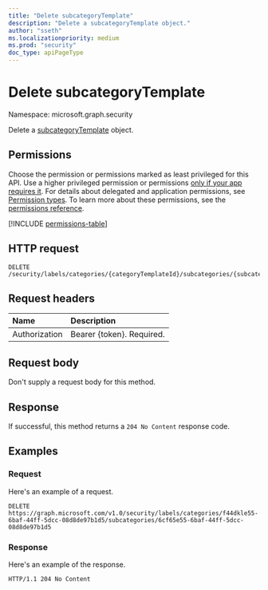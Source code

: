 ```yaml
---
title: "Delete subcategoryTemplate"
description: "Delete a subcategoryTemplate object."
author: "sseth"
ms.localizationpriority: medium
ms.prod: "security"
doc_type: apiPageType
---
```


# Delete subcategoryTemplate
Namespace: microsoft.graph.security

Delete a [subcategoryTemplate](../resources/security-subcategorytemplate.md) object.

## Permissions
Choose the permission or permissions marked as least privileged for this API. Use a higher privileged permission or permissions [only if your app requires it](/graph/permissions-overview#best-practices-for-using-microsoft-graph-permissions). For details about delegated and application permissions, see [Permission types](/graph/permissions-overview#permission-types). To learn more about these permissions, see the [permissions reference](/graph/permissions-reference).

<!-- { "blockType": "permissions", "name": "security_categorytemplate_delete_subcategories" } -->
[!INCLUDE [permissions-table](../includes/permissions/security-categorytemplate-delete-subcategories-permissions.md)]

## HTTP request

<!-- {
  "blockType": "ignored"
}
-->
``` http
DELETE /security/labels/categories/{categoryTemplateId}/subcategories/{subcategoryTemplateId}/$ref
```

## Request headers
|Name|Description|
|:---|:---|
|Authorization|Bearer {token}. Required.|

## Request body
Don't supply a request body for this method.

## Response

If successful, this method returns a `204 No Content` response code.

## Examples

### Request
Here's an example of a request.

<!-- {
  "blockType": "request",
  "name": "delete_subcategorytemplate"
}
-->
``` http
DELETE https://graph.microsoft.com/v1.0/security/labels/categories/f44dkle55-6baf-44ff-5dcc-08d8de97b1d5/subcategories/6cf65e55-6baf-44ff-5dcc-08d8de97b1d5
```

### Response
Here's an example of the response.
>
<!-- {
  "blockType": "response",
  "truncated": true
}
-->
``` http
HTTP/1.1 204 No Content
```

